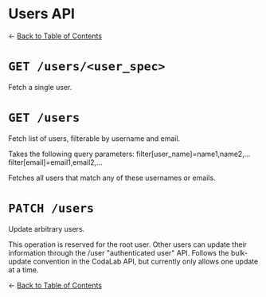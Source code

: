 # Users API
&larr; [Back to Table of Contents](index.md)
# `GET /users/<user_spec>`
Fetch a single user.
# `GET /users`

Fetch list of users, filterable by username and email.

Takes the following query parameters:
    filter[user_name]=name1,name2,...
    filter[email]=email1,email2,...

Fetches all users that match any of these usernames or emails.

# `PATCH /users`

Update arbitrary users.

This operation is reserved for the root user. Other users can update their
information through the /user &quot;authenticated user&quot; API.
Follows the bulk-update convention in the CodaLab API, but currently only
allows one update at a time.

&larr; [Back to Table of Contents](index.md)
